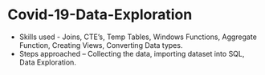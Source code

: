 # Covid-19-Data-Exploration
- Skills used - Joins, CTE’s, Temp Tables, Windows Functions, Aggregate Function, Creating Views, Converting Data types. 
- Steps approached – Collecting the data, importing dataset into SQL, Data Exploration.
